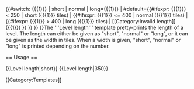 <includeonly>{{#switch: {{{1}}}
| short
| normal
| long={{{1}}}
| #default={{#ifexpr: {{{1}}} < 250
             | short ({{{1}}} tiles)
             | {{#ifexpr: {{{1}}} <= 400
                 | normal ({{{1}}} tiles)
                 | {{#ifexpr: {{{1}}} > 400
                     | long ({{{1}}} tiles)
                     | [[Category:Invalid length]] {{{1}}}
                   }}
               }}
           }}
}}</includeonly><noinclude>The '''Level length''' template pretty-prints the length of a level. The length can either be given as "short", "normal" or "long", or it can be given as the width in tiles. When a width is given, "short", "normal" or "long" is printed depending on the number.

== Usage ==

 <nowiki>{{Level length|short}}</nowiki>
 <nowiki>{{Level length|350}}</nowiki>

[[Category:Templates]]</noinclude>

